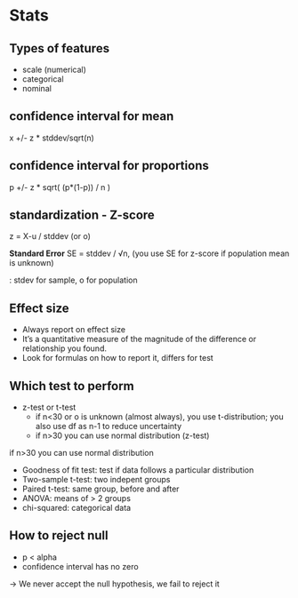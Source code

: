 # Stats

## Types of features
- scale (numerical)
- categorical
- nominal 

## confidence interval for mean
x +/- z * stddev/sqrt(n)

## confidence interval for proportions
p +/- z * sqrt( (p*(1-p)) / n  )


## standardization - Z-score
z = X-u / stddev (or o)

**Standard Error**
SE = stddev / √n,
(you use SE for z-score if population mean is unknown)

: stdev for sample, o for population


## Effect size
- Always report on effect size
- It’s a quantitative measure of the magnitude of the difference or relationship you found.
- Look for formulas on how to report it, differs for test

## Which test to perform
- z-test or t-test
    - if n<30 or o is unknown (almost always), you use t-distribution; you also use df as n-1 to reduce uncertainty
    - if n>30 you can use normal distribution (z-test)

if n>30 you can use normal distribution
- Goodness of fit test: test if data follows a particular distribution
- Two-sample t-test: two indepent groups
- Paired t-test: same group, before and after
- ANOVA: means of > 2 groups
- chi-squared: categorical data

## How to reject null
- p < alpha
- confidence interval has no zero

-> We never accept the null hypothesis, we fail to reject it

